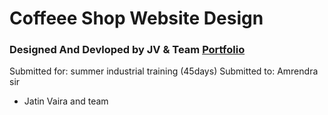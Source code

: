 # Coffeee Shop Website Design
### Designed And Devloped by JV & Team [Portfolio](linktr.ee/jvaira)

Submitted for: summer industrial training (45days)
Submitted to: Amrendra sir

- Jatin Vaira and team
